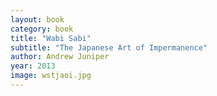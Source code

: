 ```yaml
---
layout: book
category: book
title: "Wabi Sabi"
subtitle: "The Japanese Art of Impermanence"
author: Andrew Juniper
year: 2013
image: wstjaoi.jpg
---
```

